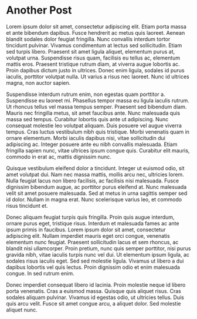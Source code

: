 # Another Post

Lorem ipsum dolor sit amet, consectetur adipiscing elit. Etiam porta massa et ante bibendum dapibus. Fusce hendrerit ac metus quis laoreet. Aenean blandit sodales dolor feugiat fringilla. Nunc convallis interdum tortor tincidunt pulvinar. Vivamus condimentum at lectus sed sollicitudin. Etiam sed turpis libero. Praesent sit amet ligula aliquet, elementum purus at, volutpat urna. Suspendisse risus quam, facilisis eu tellus ac, elementum mattis eros. Praesent tristique rutrum diam, at viverra augue lobortis ac. Proin dapibus dictum justo in ultrices. Donec enim ligula, sodales id purus iaculis, porttitor volutpat nulla. Ut varius a risus nec laoreet. Nunc id ultrices magna, non auctor sapien.

Suspendisse interdum rutrum enim, non egestas quam porttitor a. Suspendisse eu laoreet mi. Phasellus tempor massa eu ligula iaculis rutrum. Ut rhoncus tellus vel massa tempus semper. Praesent sed bibendum diam. Mauris nec fringilla metus, sit amet faucibus ante. Nunc malesuada quis massa sed tempus. Curabitur lobortis quis ante ut adipiscing. Nunc consequat molestie leo volutpat aliquam. Duis posuere vel augue viverra tempus. Cras luctus vestibulum nibh quis tristique. Morbi venenatis quam in ornare elementum. Morbi iaculis dapibus nisi, vitae sollicitudin dui adipiscing ac. Integer posuere ante eu nibh convallis malesuada. Etiam fringilla sapien nunc, vitae ultrices ipsum congue quis. Curabitur elit mauris, commodo in erat ac, mattis dignissim nunc.

Quisque vestibulum eleifend dolor a tincidunt. Integer ut euismod odio, sit amet volutpat dui. Nam nec massa mattis, mollis arcu nec, ultricies lorem. Nulla feugiat lacus non libero facilisis, ac facilisis nisi malesuada. Fusce dignissim bibendum augue, ac porttitor purus eleifend at. Nunc malesuada velit sit amet posuere malesuada. Sed at metus in urna sagittis semper sed id dolor. Nullam in magna erat. Nunc scelerisque varius leo, et commodo risus tincidunt et.

Donec aliquam feugiat turpis quis fringilla. Proin quis augue interdum, ornare purus eget, tristique risus. Interdum et malesuada fames ac ante ipsum primis in faucibus. Lorem ipsum dolor sit amet, consectetur adipiscing elit. Nullam imperdiet mauris eget orci congue, venenatis elementum nunc feugiat. Praesent sollicitudin lacus et sem rhoncus, ac blandit nisi ullamcorper. Proin pretium, nunc quis semper porttitor, nisi purus gravida nibh, vitae iaculis turpis nunc vel dui. Ut elementum ipsum ligula, ac sodales risus iaculis eget. Sed sed molestie ligula. Vivamus ut libero a dui dapibus lobortis vel quis lectus. Proin dignissim odio et enim malesuada congue. In sed rutrum enim.

Donec imperdiet consequat libero id lacinia. Proin molestie neque id libero porta venenatis. Cras a euismod massa. Quisque quis aliquet risus. Cras sodales aliquam pulvinar. Vivamus id egestas odio, ut ultricies tellus. Duis quis arcu velit. Fusce sit amet congue arcu, a aliquet dolor. Sed molestie aliquet nunc.